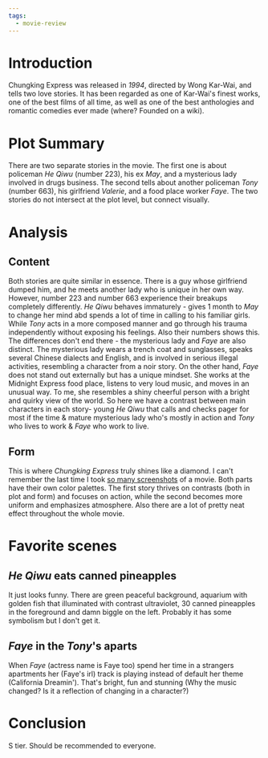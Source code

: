 ```yaml
---
tags:
  - movie-review
---
```

# Introduction
Chungking Express was released in *1994*, directed by Wong Kar-Wai, and tells two love stories. It has been regarded as one of Kar-Wai's finest works, one of the best films of all time, as well as one of the best anthologies and romantic comedies ever made (where? Founded on a wiki).

# Plot Summary
There are two separate stories in the movie. The first one is about policeman *He Qiwu* (number 223), his ex *May*, and a mysterious lady involved in drugs business. The second tells about another policeman *Tony* (number 663), his girlfriend *Valerie*, and a food place worker *Faye*. The two stories do not intersect at the plot level, but connect visually.

# Analysis
## Content
Both stories are quite similar in essence. There is a guy whose girlfriend dumped him, and he meets another lady who is unique in her own way. However, number 223 and number 663 experience their breakups completely differently. *He Qiwu* behaves immaturely - gives 1 month to *May* to change her mind abd spends a lot of time in calling to his familiar girls. While *Tony* acts in a more composed manner and go through his trauma independently without exposing his feelings. Also their numbers shows this. The differences don't end there - the mysterious lady and *Faye* are also distinct. The mysterious lady wears a trench coat and sunglasses, speaks several Chinese dialects and English, and is involved in serious illegal activities, resembling a character from a noir story. On the other hand, *Faye* does not stand out externally but has a unique mindset. She works at the Midnight Express food place, listens to very loud music, and moves in an unusual way. To me, she resembles a shiny cheerful person with a bright and quirky view of the world. So here we have a contrast between main characters in each story- young *He Qiwu* that calls and checks pager for most if the time & mature mysterious lady who's mostly in action and *Tony* who lives to work & *Faye* who work to live.
## Form
This is where *Chungking Express* truly shines like a diamond. I can't remember the last time I took [so many screenshots](https://x.com/suzumenobu/status/1825104569191530788) of a movie. Both parts have their own color palettes. The first story thrives on contrasts (both in plot and form) and focuses on action, while the second becomes more uniform and emphasizes atmosphere. Also there are a lot of pretty neat effect throughout the whole movie.

# Favorite scenes
## *He Qiwu* eats canned pineapples
It just looks funny. There are green peaceful background, aquarium with golden fish that illuminated with contrast ultraviolet, 30 canned pineapples in the foreground and damn biggle on the left. Probably it has some symbolism but I don't get it.

## *Faye* in the *Tony*'s aparts
When *Faye* (actress name is Faye too) spend her time in a strangers apartments her (Faye's irl) track is playing instead of default her theme (California Dreamin'). That's bright, fun and stunning (Why the music changed? Is it a reflection of changing in a character?)

# Conclusion
S tier. Should be recommended to everyone.

